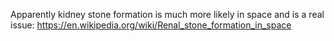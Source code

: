 Apparently kidney stone formation is much more likely in space and is a real issue: https://en.wikipedia.org/wiki/Renal_stone_formation_in_space
